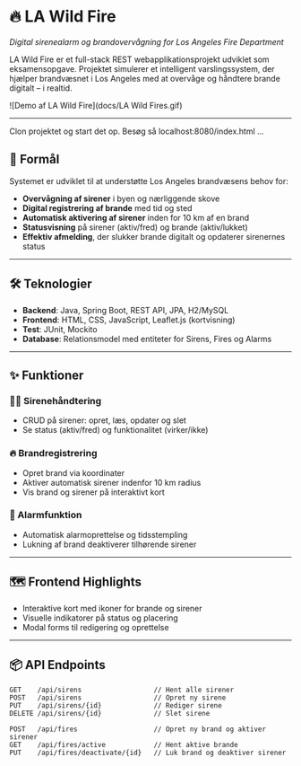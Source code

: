 # 🔥 LA Wild Fire
*Digital sirenealarm og brandovervågning for Los Angeles Fire Department*

LA Wild Fire er et full-stack REST webapplikationsprojekt udviklet som eksamensopgave. Projektet simulerer et intelligent varslingssystem, der hjælper brandvæsnet i Los Angeles med at overvåge og håndtere brande digitalt – i realtid.

![Demo af LA Wild Fire](docs/LA Wild Fires.gif)

---

Clon projektet og start det op. Besøg så localhost:8080/index.html ...

## 🚨 Formål
Systemet er udviklet til at understøtte Los Angeles brandvæsens behov for:
- **Overvågning af sirener** i byen og nærliggende skove
- **Digital registrering af brande** med tid og sted
- **Automatisk aktivering af sirener** inden for 10 km af en brand
- **Statusvisning** på sirener (aktiv/fred) og brande (aktiv/lukket)
- **Effektiv afmelding**, der slukker brande digitalt og opdaterer sirenernes status

---

## 🛠️ Teknologier
- **Backend**: Java, Spring Boot, REST API, JPA, H2/MySQL
- **Frontend**: HTML, CSS, JavaScript, Leaflet.js (kortvisning)
- **Test**: JUnit, Mockito
- **Database**: Relationsmodel med entiteter for Sirens, Fires og Alarms

---

## ✨ Funktioner
### 👩‍🚒 Sirenehåndtering
- CRUD på sirener: opret, læs, opdater og slet
- Se status (aktiv/fred) og funktionalitet (virker/ikke)

### 🔥 Brandregistrering
- Opret brand via koordinater
- Aktiver automatisk sirener indenfor 10 km radius
- Vis brand og sirener på interaktivt kort

### 🧯 Alarmfunktion
- Automatisk alarmoprettelse og tidsstempling
- Lukning af brand deaktiverer tilhørende sirener

---

## 🗺️ Frontend Highlights
- Interaktive kort med ikoner for brande og sirener
- Visuelle indikatorer på status og placering
- Modal forms til redigering og oprettelse

---

## 📦 API Endpoints
```http
GET    /api/sirens                  // Hent alle sirener  
POST   /api/sirens                  // Opret ny sirene  
PUT    /api/sirens/{id}             // Rediger sirene  
DELETE /api/sirens/{id}             // Slet sirene  

POST   /api/fires                   // Opret ny brand og aktiver sirener  
GET    /api/fires/active            // Hent aktive brande  
PUT    /api/fires/deactivate/{id}   // Luk brand og deaktiver sirener